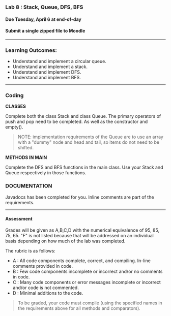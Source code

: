 ### Lab 8 : Stack, Queue, DFS, BFS
#### Due Tuesday, April 6 at end-of-day
#### Submit a single zipped file to Moodle

<hr>

### Learning Outcomes:

- Understand and implement a circular queue.
- Understand and implement a stack.
- Understand and implement DFS.
- Understand and implement BFS.

<hr>

### Coding

**CLASSES**

Complete both the class Stack and class Queue. The primary operators of push and pop need to be completed. As well as the constructor and empty().

>NOTE: implementation requirements of the Queue are to use an array with a "dummy" node and head and tail, so items do not need to be shifted.

**METHODS IN MAIN**

Complete the DFS and BFS functions in the main class. Use your Stack and Queue respectively in those functions.


### DOCUMENTATION

Javadocs has been completed for you.
Inline comments are part of the requirements.

<hr>

#### Assessment

Grades will be given as A,B,C,D with the numerical equivalence of 95, 85, 75, 65. "F" is not listed because that will be addressed on an individual basis depending on how much of the lab was completed.

The rubric is as follows:

- A : All code components complete, correct, and compiling. In-line comments provided in code.
- B : Few code components incomplete or incorrect and/or no comments in code.
- C : Many code components or error messages incomplete or incorrect and/or code is not commented.
- D : Minimal additions to the code.

> To be graded, your code must compile (using the specified names in the requirements above for all methods and comparators).
